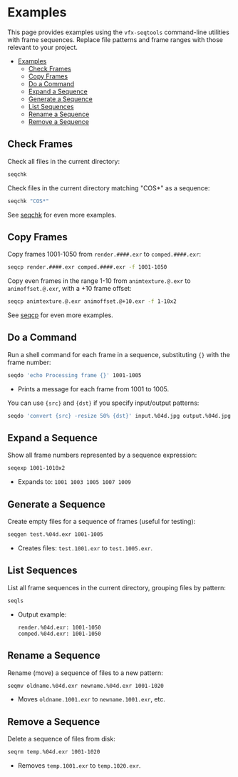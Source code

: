 # Examples

This page provides examples using the `vfx-seqtools` command-line utilities with frame sequences. Replace file patterns and frame ranges with those relevant to your project.

- [Examples](#examples)
  - [Check Frames](#check-frames)
  - [Copy Frames](#copy-frames)
  - [Do a Command](#do-a-command)
  - [Expand a Sequence](#expand-a-sequence)
  - [Generate a Sequence](#generate-a-sequence)
  - [List Sequences](#list-sequences)
  - [Rename a Sequence](#rename-a-sequence)
  - [Remove a Sequence](#remove-a-sequence)

## Check Frames

Check all files in the current directory:

```bash
seqchk
```

Check files in the current directory matching "COS*" as a sequence:

```bash
seqchk "COS*"
```

See [seqchk](./seqchk.md) for even more examples.

## Copy Frames

Copy frames 1001-1050 from `render.####.exr` to `comped.####.exr`:

```bash
seqcp render.####.exr comped.####.exr -f 1001-1050
```

Copy even frames in the range 1-10 from `animtexture.@.exr` to `animoffset.@.exr`, with a +10 frame offset:

```bash
seqcp animtexture.@.exr animoffset.@+10.exr -f 1-10x2
```

See [seqcp](./seqcp.md) for even more examples.

## Do a Command

Run a shell command for each frame in a sequence, substituting `{}` with the frame number:

```bash
seqdo 'echo Processing frame {}' 1001-1005
```

- Prints a message for each frame from 1001 to 1005.

You can use `{src}` and `{dst}` if you specify input/output patterns:

```bash
seqdo 'convert {src} -resize 50% {dst}' input.%04d.jpg output.%04d.jpg 1001-1020
```

## Expand a Sequence

Show all frame numbers represented by a sequence expression:

```bash
seqexp 1001-1010x2
```

- Expands to: `1001 1003 1005 1007 1009`

## Generate a Sequence

Create empty files for a sequence of frames (useful for testing):

```bash
seqgen test.%04d.exr 1001-1005
```

- Creates files: `test.1001.exr` to `test.1005.exr`.

## List Sequences

List all frame sequences in the current directory, grouping files by pattern:

```bash
seqls
```

- Output example:
  ```
  render.%04d.exr: 1001-1050
  comped.%04d.exr: 1001-1050
  ```

## Rename a Sequence

Rename (move) a sequence of files to a new pattern:

```bash
seqmv oldname.%04d.exr newname.%04d.exr 1001-1020
```

- Moves `oldname.1001.exr` to `newname.1001.exr`, etc.

## Remove a Sequence

Delete a sequence of files from disk:

```bash
seqrm temp.%04d.exr 1001-1020
```

- Removes `temp.1001.exr` to `temp.1020.exr`.
